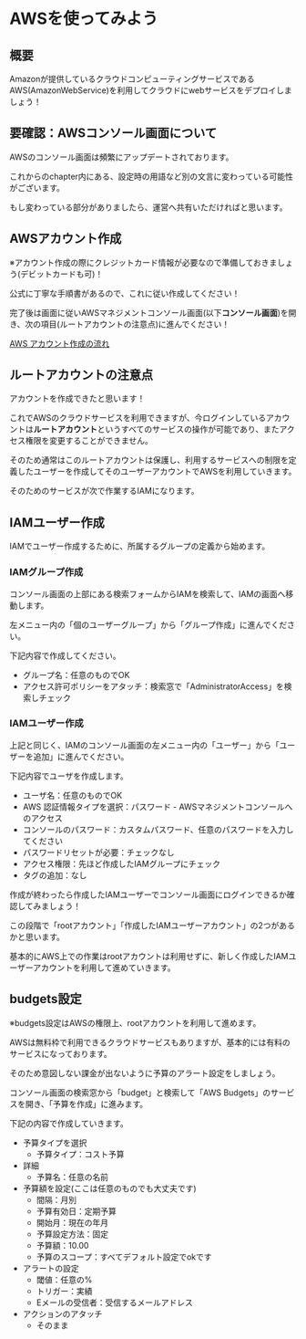 # AWSを使ってみよう

## **概要**

Amazonが提供しているクラウドコンピューティングサービスであるAWS(AmazonWebService)を利用してクラウドにwebサービスをデプロイしましょう！

## **要確認：AWSコンソール画面について**

AWSのコンソール画面は頻繁にアップデートされております。

これからのchapter内にある、設定時の用語など別の文言に変わっている可能性がございます。

もし変わっている部分がありましたら、運営へ共有いただければと思います。

## **AWSアカウント作成**

※アカウント作成の際にクレジットカード情報が必要なので準備しておきましょう(デビットカードも可)！

公式に丁寧な手順書があるので、これに従い作成してください！

完了後は画面に従いAWSマネジメントコンソール画面(以下**コンソール画面**)を開き、次の項目(ルートアカウントの注意点)に進んでください！

[AWS アカウント作成の流れ](https://aws.amazon.com/jp/register-flow/)

## **ルートアカウントの注意点**

アカウントを作成できたと思います！

これでAWSのクラウドサービスを利用できますが、今ログインしているアカウントは**ルートアカウント**というすべてのサービスの操作が可能であり、またアクセス権限を変更することができません。

そのため通常はこのルートアカウントは保護し、利用するサービスへの制限を定義したユーザーを作成してそのユーザーアカウントでAWSを利用していきます。

そのためのサービスが次で作業するIAMになります。

## **IAMユーザー作成**

IAMでユーザー作成するために、所属するグループの定義から始めます。

### **IAMグループ作成**

コンソール画面の上部にある検索フォームからIAMを検索して、IAMの画面へ移動します。

左メニュー内の「個のユーザーグループ」から「グループ作成」に進んでください。

下記内容で作成してください。

- グループ名：任意のものでOK
- アクセス許可ポリシーをアタッチ：検索窓で「AdministratorAccess」を検索しチェック

### **IAMユーザー作成**

上記と同じく、IAMのコンソール画面の左メニュー内の「ユーザー」から「ユーザーを追加」に進んでください。

下記内容でユーザを作成します。

- ユーザ名：任意のものでOK
- AWS 認証情報タイプを選択：パスワード - AWSマネジメントコンソールへのアクセス
- コンソールのパスワード：カスタムパスワード、任意のパスワードを入力してください
- パスワードリセットが必要：チェックなし
- アクセス権限：先ほど作成したIAMグループにチェック
- タグの追加：なし

作成が終わったら作成したIAMユーザーでコンソール画面にログインできるか確認してみましょう！

この段階で「rootアカウント」「作成したIAMユーザーアカウント」の2つがあるかと思います。

基本的にAWS上での作業はrootアカウントは利用せずに、新しく作成したIAMユーザーアカウントを利用して進めていきます。

## **budgets設定**

※budgets設定はAWSの権限上、rootアカウントを利用して進めます。

AWSは無料枠で利用できるクラウドサービスもありますが、基本的には有料のサービスになっております。

そのため意図しない課金が出ないように予算のアラート設定をしましょう。

コンソール画面の検索窓から「budget」と検索して「AWS Budgets」のサービスを開き、「予算を作成」に進みます。

下記の内容で作成していきます。

- 予算タイプを選択
    - 予算タイプ：コスト予算
- 詳細
    - 予算名：任意の名前
- 予算額を設定(ここは任意のものでも大丈夫です)
    - 間隔：月別
    - 予算有効日：定期予算
    - 開始月：現在の年月
    - 予算設定方法：固定
    - 予算額：10.00
    - 予算のスコープ：すべてデフォルト設定でokです
- アラートの設定
    - 閾値：任意の%
    - トリガー：実績
    - Eメールの受信者：受信するメールアドレス
- アクションのアタッチ
    - そのまま